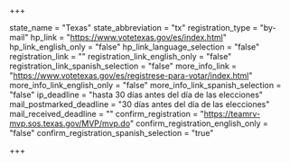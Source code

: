 +++

state_name = "Texas"
state_abbreviation = "tx"
registration_type = "by-mail"
hp_link = "https://www.votetexas.gov/es/index.html"
hp_link_english_only = "false"
hp_link_language_selection = "false"
registration_link = ""
registration_link_english_only = "false"
registration_link_spanish_selection = "false"
more_info_link = "https://www.votetexas.gov/es/registrese-para-votar/index.html"
more_info_link_english_only = "false"
more_info_link_spanish_selection = "false"
ip_deadline = "hasta 30 días antes del día de las elecciones"
mail_postmarked_deadline = "30 días antes del día de las elecciones"
mail_received_deadline = ""
confirm_registration = "https://teamrv-mvp.sos.texas.gov/MVP/mvp.do"
confirm_registration_english_only = "false"
confirm_registration_spanish_selection = "true"

+++